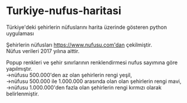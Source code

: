 # Turkiye-nufus-haritasi
Türkiye'deki şehirlerin nüfuslarını harita üzerinde gösteren python uygulaması


Şehirlerin nüfusları https://www.nufusu.com'dan çekilmiştir.  
Nüfus verileri 2017 yılına aittir.    

Popup renkleri ve şehir sınırlarının renklendirmesi nufus sayımına göre yapılmıştır.  
 ->nüfusu 500.000'den az olan şehirlerin rengi yeşil,  
 ->nüfusu 500.000 ile 1.000.000 arasında olan olan şehirlerin rengi mavi,  
 ->nüfusu 1.000.000'den fazla olan şehirlerin rengi kırmızı olarak belirlenmiştir.
